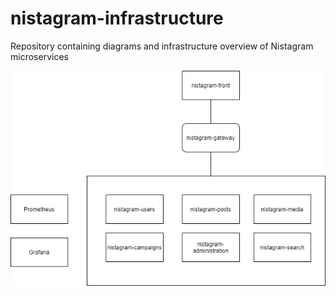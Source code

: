 # nistagram-infrastructure
Repository containing diagrams and infrastructure overview of Nistagram microservices

![Nistagram infrastructure](https://github.com/Nistagram-Organization/nistagram-infrastructure/blob/main/infrastructure/nistagram-infrastructure.png?raw=true)
